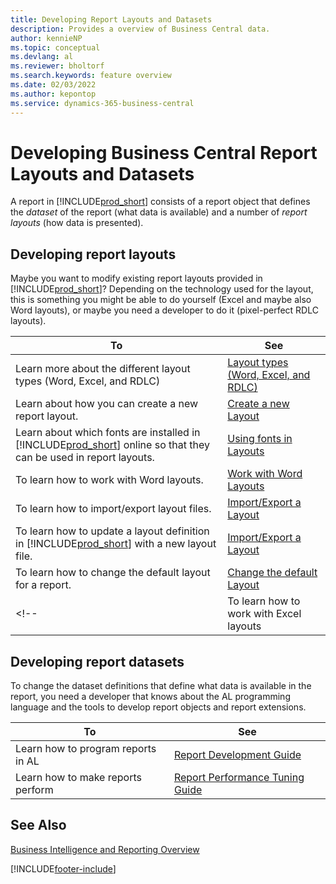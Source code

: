 ```yaml
---
title: Developing Report Layouts and Datasets
description: Provides a overview of Business Central data.
author: kennieNP
ms.topic: conceptual
ms.devlang: al
ms.reviewer: bholtorf
ms.search.keywords: feature overview
ms.date: 02/03/2022
ms.author: kepontop
ms.service: dynamics-365-business-central
---
```


# <a name="developing-business-central-report-layouts-and-datasets"></a>Developing Business Central Report Layouts and Datasets

A report in [!INCLUDE[prod_short](includes/prod_short.md)] consists of a report object that defines the _dataset_ of the report (what data is available) and a number of _report layouts_ (how data is presented).  

## <a name="developing-report-layouts"></a>Developing report layouts

Maybe you want to modify existing report layouts provided in [!INCLUDE[prod_short](includes/prod_short.md)]? Depending on the technology used for the layout, this is something you might be able to do yourself (Excel and maybe also Word layouts), or maybe you need a developer to do it (pixel-perfect RDLC layouts).

| To | See |
|--|--|
| Learn more about the different layout types (Word, Excel, and RDLC) | [Layout types (Word, Excel, and RDLC)](ui-manage-report-layouts.md) |
| Learn about how you can create a new report layout. | [Create a new Layout](ui-how-create-custom-report-layout.md) |
| Learn about which fonts are installed in [!INCLUDE[prod_short](includes/prod_short.md)] online so that they can be used in report layouts. | [Using fonts in Layouts](ui-fonts.md) |
| To learn how to work with Word layouts. | [Work with Word Layouts](ui-how-add-fields-word-report-layout.md) |
| To learn how to import/export layout files. | [Import/Export a Layout](ui-how-import-and-export-report-layout.md) |
| To learn how to update a layout definition in [!INCLUDE[prod_short](includes/prod_short.md)] with a new layout file. | [Import/Export a Layout](ui-how-import-and-export-report-layout.md) |
| To learn how to change the default layout for a report. | [Change the default Layout](ui-how-change-layout-currently-used-report.md) |
<!-- | To learn how to work with Excel layouts | [Work with Excel Layouts](ui-how-add-fields-word-report-layout.md) | -->

## <a name="developing-report-datasets"></a>Developing report datasets

 To change the dataset definitions that define what data is available in the report, you need a developer that knows about the AL programming language and the tools to develop report objects and report extensions.

| To | See |
|--|--|
| Learn how to program reports in AL | [Report Development Guide](/dynamics365/business-central/dev-itpro/developer/devenv-reports) |
| Learn how to make reports perform | [Report Performance Tuning Guide](/dynamics365/business-central/dev-itpro/performance/performance-developer#writing-efficient-reports) |

## <a name="see-also"></a>See Also

[Business Intelligence and Reporting Overview](reports-use-reports.md)


[!INCLUDE[footer-include](includes/footer-banner.md)]
